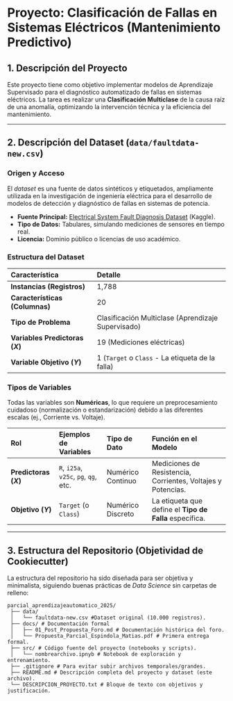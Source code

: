 # Proyecto: Clasificación de Fallas en Sistemas Eléctricos (Mantenimiento Predictivo)

## 1. Descripción del Proyecto
Este proyecto tiene como objetivo implementar modelos de Aprendizaje Supervisado para el diagnóstico automatizado de fallas en sistemas eléctricos. La tarea es realizar una **Clasificación Multiclase** de la causa raíz de una anomalía, optimizando la intervención técnica y la eficiencia del mantenimiento.

---

## 2. Descripción del Dataset (`data/faultdata-new.csv`)

### Origen y Acceso
El *dataset* es una fuente de datos sintéticos y etiquetados, ampliamente utilizada en la investigación de ingeniería eléctrica para el desarrollo de modelos de detección y diagnóstico de fallas en sistemas de potencia.

* **Fuente Principal:** [Electrical System Fault Diagnosis Dataset](https://www.kaggle.com/datasets/rahulvyasm/electrical-system-fault-diagnosis-dataset) (Kaggle).
* **Tipo de Datos:** Tabulares, simulando mediciones de sensores en tiempo real.
* **Licencia:** Dominio público o licencias de uso académico.

### Estructura del Dataset
| Característica | Detalle |
| :--- | :--- |
| **Instancias (Registros)** | 1,788 |
| **Características (Columnas)** | 20 |
| **Tipo de Problema** | Clasificación Multiclase (Aprendizaje Supervisado) |
| **Variables Predictoras ($X$)** | 19 (Mediciones eléctricas) |
| **Variable Objetivo ($Y$)** | 1 (`Target` o `Class` - La etiqueta de la falla) |

### Tipos de Variables

Todas las variables son **Numéricas**, lo que requiere un preprocesamiento cuidadoso (normalización o estandarización) debido a las diferentes escalas (ej., Corriente vs. Voltaje).

| Rol | Ejemplos de Variables | Tipo de Dato | Función en el Modelo |
| :--- | :--- | :--- | :--- |
| **Predictoras ($X$)** | `R`, `i25a`, `v25c`, `pg`, `qg`, etc. | Numérico Continuo | Mediciones de Resistencia, Corrientes, Voltajes y Potencias. |
| **Objetivo ($Y$)** | `Target` (o `Class`) | Numérico Discreto | La etiqueta que define el **Tipo de Falla** específica. |

---

## 3. Estructura del Repositorio (Objetividad de Cookiecutter)

La estructura del repositorio ha sido diseñada para ser objetiva y minimalista, siguiendo buenas prácticas de *Data Science* sin carpetas de relleno:
```
parcial_aprendizajeautomatico_2025/
 ├── data/ 
 │   └── faultdata-new.csv #Dataset original (10.000 registros).
 ├── docs/ # Documentación formal 
 │   ├── 01_Post_Propuesta_Foro.md # Documentación histórica del foro.
 │   └── Propuesta_Parcial_Espindola_Matias.pdf # Primera entrega formal.
 ├── src/ # Código fuente del proyecto (notebooks y scripts).
 │   └── nombrearchivo.ipnyb # Notebook de exploración y entrenamiento.
 ├── .gitignore # Para evitar subir archivos temporales/grandes.
 ├── README.md # Descripción completa del proyecto y dataset (este archivo).
 └── DESCRIPCION_PROYECTO.txt # Bloque de texto con objetivos y justificación.
 ```
